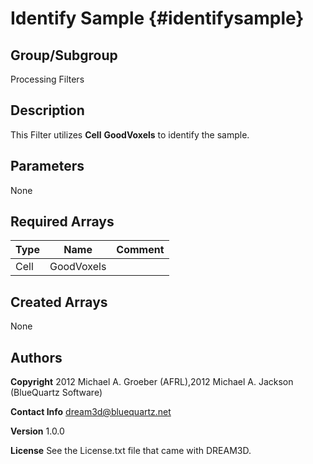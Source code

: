 Identify Sample {#identifysample}
======

## Group/Subgroup ##
Processing Filters

## Description ##
This Filter utilizes __Cell__ __GoodVoxels__ to identify the sample.


## Parameters ## 
None

## Required Arrays ##

| Type | Name | Comment |
|------|------|---------|
| Cell | GoodVoxels |  |

## Created Arrays ##
None

## Authors ##


**Copyright** 2012 Michael A. Groeber (AFRL),2012 Michael A. Jackson (BlueQuartz Software)

**Contact Info** dream3d@bluequartz.net

**Version** 1.0.0

**License**  See the License.txt file that came with DREAM3D.



